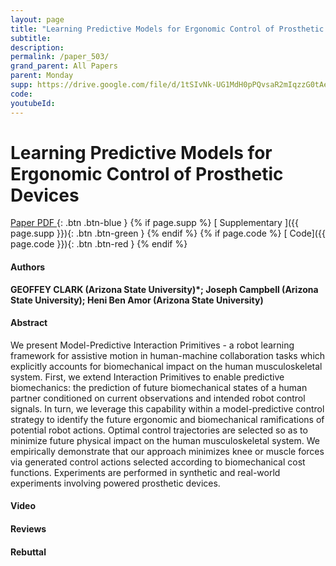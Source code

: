 ```yaml
---
layout: page
title: "Learning Predictive Models for Ergonomic Control of Prosthetic Devices"
subtitle: 
description:
permalink: /paper_503/
grand_parent: All Papers
parent: Monday
supp: https://drive.google.com/file/d/1tSIvNk-UG1MdH0pPQvsaR2mIqzzG0tAe/view
code: 
youtubeId: 
---
```


# Learning Predictive Models for Ergonomic Control of Prosthetic Devices

[<i class="fa fa-file-text-o" aria-hidden="true"></i> Paper PDF ](https://drive.google.com/file/d/17i5wYOoZrgbpFGlHaQmHhElKp_UfolwQ/view){: .btn .btn-blue } {% if page.supp %} [<i class="fa fa-file-text-o" aria-hidden="true"></i> Supplementary ]({{ page.supp }}){: .btn .btn-green } {% endif %} {% if page.code %} [<i class="fa fa-github" aria-hidden="true"></i> Code]({{ page.code }}){: .btn .btn-red }
{% endif %}

#### Authors
**GEOFFEY CLARK (Arizona State University)*; Joseph Campbell (Arizona State University); Heni Ben Amor (Arizona State University)**

#### Abstract
We present Model-Predictive Interaction Primitives - a robot learning framework for assistive motion in human-machine collaboration tasks which explicitly accounts for biomechanical impact on the human musculoskeletal system. First, we extend Interaction Primitives to enable predictive biomechanics: the prediction of future biomechanical states of a human partner conditioned on current observations and intended robot control signals. In turn, we leverage this capability within a model-predictive control strategy to identify the future ergonomic and biomechanical ramifications of potential robot actions. Optimal control trajectories are selected so as to minimize future physical impact on the human musculoskeletal system. We empirically demonstrate that our approach minimizes knee or muscle forces via generated control actions selected according to biomechanical cost functions. Experiments are performed in synthetic and real-world experiments involving powered prosthetic devices.

#### Video 

#### Reviews

#### Rebuttal
